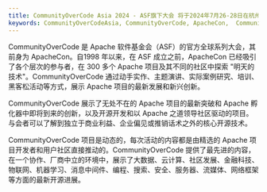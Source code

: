 ```yaml
---
title: CommunityOverCode Asia 2024 - ASF旗下大会 将于2024年7月26-28日在杭州举行
keywords: CommunityOverCodeAsia, CommunityOverCode, ApacheCon,  CommunityOverCodeAsia2024
---
```


CommunityOverCode 是 Apache 软件基金会（ASF）的官方全球系列大会，其前身为 ApacheCon。自1998 年以来，在 ASF 成立之前，ApacheCon 已经吸引了各个层次的参与者，在 300 多个 Apache 项目及其不同的社区中探索 "明天的技术"。CommunityOverCode 通过动手实作、主题演讲、实际案例研究、培训、黑客松活动等方式，展示 Apache 项目的最新发展和新兴创新。

CommunityOverCode 展示了无处不在的 Apache 项目的最新突破和 Apache 孵化器中即将到来的创新，以及开源开发和以 Apache 之道领导社区驱动的项目。与会者可以了解到独立于商业利益、企业偏见或推销话术之外的核心开源技术。

CommunityOverCode 项目是动态的，每次活动的内容都是由精选的 Apache 项目开发者和用户社区直接推动的。CommunityOverCode 提供了最先进的内容，在一个协作、厂商中立的环境中，展示了大数据、云计算、社区发展、金融科技、物联网、机器学习、消息中间件、编程、搜索、安全、服务器、流媒体、网络框架等方面的最新开源进展。
